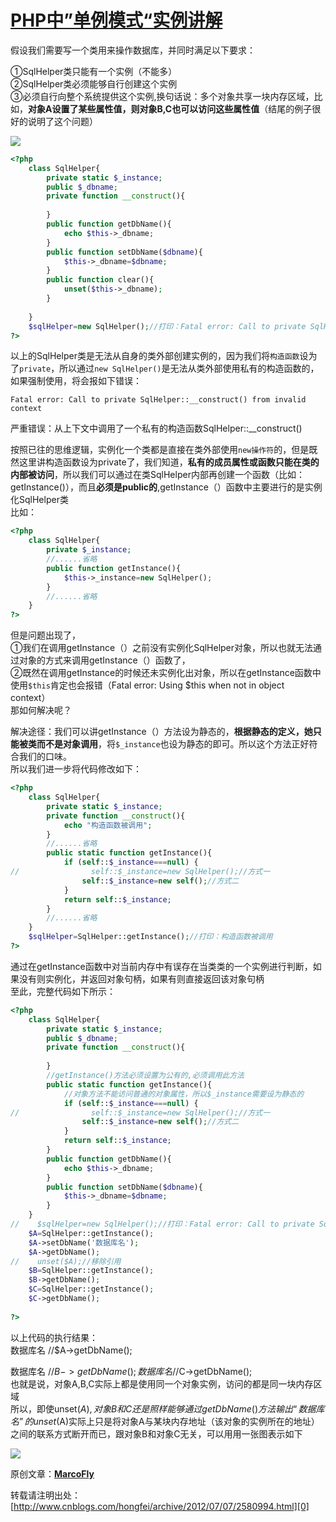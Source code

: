 # [PHP中”单例模式“实例讲解][0]

假设我们需要写一个类用来操作数据库，并同时满足以下要求：

①SqlHelper类只能有一个实例（不能多）  
②SqlHelper类必须能够自行创建这个实例  
③必须自行向整个系统提供这个实例,换句话说：多个对象共享一块内存区域，比如，**对象A设置了某些属性值，则对象B,C也可以访问这些属性值**（结尾的例子很好的说明了这个问题）

![][1]

 
```php
<?php
    class SqlHelper{
        private static $_instance;
        public $_dbname;
        private function __construct(){
            
        }
        public function getDbName(){
            echo $this->_dbname;
        }
        public function setDbName($dbname){
            $this->_dbname=$dbname;
        }
        public function clear(){
            unset($this->_dbname);
        }
        
    }
    $sqlHelper=new SqlHelper();//打印：Fatal error: Call to private SqlHelper::__construct() from invalid context 
?>
```
以上的SqlHelper类是无法从自身的类外部创建实例的，因为我们将`构造函数`设为了`private`，所以通过`new SqlHelper()`是无法从类外部使用私有的构造函数的，如果强制使用，将会报如下错误：  

    Fatal error: Call to private SqlHelper::__construct() from invalid context   

严重错误：从上下文中调用了一个私有的构造函数SqlHelper::__construct()

按照已往的思维逻辑，实例化一个类都是直接在类外部使用`new操作符`的，但是既然这里讲构造函数设为private了，我们知道，**私有的成员属性或函数只能在类的内部被访问**，所以我们可以通过在类SqlHelper内部再创建一个函数（比如：getInstance()），而且**必须是public的**,getInstance（）函数中主要进行的是实例化SqlHelper类  
比如：

 
```php
<?php
    class SqlHelper{
        private $_instance;
        //......省略
        public function getInstance(){
            $this->_instance=new SqlHelper();
        }
        //......省略
    }
?>
```
但是问题出现了，  
①我们在调用getInstance（）之前没有实例化SqlHelper对象，所以也就无法通过对象的方式来调用getInstance（）函数了，  
②既然在调用getInstance的时候还未实例化出对象，所以在getInstance函数中使用`$this`肯定也会报错（Fatal error: Using $this when not in object context）  
那如何解决呢？

解决途径：我们可以讲getInstance（）方法设为静态的，**根据静态的定义，她只能被类而不是对象调用**，将`$_instance`也设为静态的即可。所以这个方法正好符合我们的口味。  
所以我们进一步将代码修改如下：

 
```php
<?php
    class SqlHelper{
        private static $_instance;
        private function __construct(){
            echo "构造函数被调用";
        }        
        //......省略
        public static function getInstance(){
            if (self::$_instance===null) {
//                self::$_instance=new SqlHelper();//方式一
                self::$_instance=new self();//方式二                
            }
            return self::$_instance;
        }
        //......省略
    }
    $sqlHelper=SqlHelper::getInstance();//打印：构造函数被调用
?>
```
通过在getInstance函数中对当前内存中有误存在当类类的一个实例进行判断，如果没有则实例化，并返回对象句柄，如果有则直接返回该对象句柄  
至此，完整代码如下所示：

 
```php
<?php
    class SqlHelper{
        private static $_instance;
        public $_dbname;
        private function __construct(){
            
        }
        //getInstance()方法必须设置为公有的,必须调用此方法
        public static function getInstance(){
            //对象方法不能访问普通的对象属性，所以$_instance需要设为静态的
            if (self::$_instance===null) {
//                self::$_instance=new SqlHelper();//方式一    
                self::$_instance=new self();//方式二        
            }
            return self::$_instance;
        }
        public function getDbName(){
            echo $this->_dbname;
        }
        public function setDbName($dbname){
            $this->_dbname=$dbname;
        }
    }
//    $sqlHelper=new SqlHelper();//打印：Fatal error: Call to private SqlHelper::__construct() from invalid context 
    $A=SqlHelper::getInstance();
    $A->setDbName('数据库名');
    $A->getDbName();
//    unset($A);//移除引用
    $B=SqlHelper::getInstance();
    $B->getDbName();
    $C=SqlHelper::getInstance();
    $C->getDbName();
    
?>
```

以上代码的执行结果：  
数据库名 //$A->getDbName();

数据库名 //$B->getDbName();   
数据库名 //$C->getDbName();   
也就是说，对象A,B,C实际上都是使用同一个对象实例，访问的都是同一块内存区域  
所以，即使unset($A),对象B和C还是照样能够通过getDbName()方法输出“数据库名”的  
unset($A)实际上只是将对象A与某块内存地址（该对象的实例所在的地址）之间的联系方式断开而已，跟对象B和对象C无关，可以用用一张图表示如下

![][2]

原创文章：**[MarcoFly][3]**

转载请注明出处：[http://www.cnblogs.com/hongfei/archive/2012/07/07/2580994.html][0]

[0]: http://www.cnblogs.com/hongfei/archive/2012/07/07/2580994.html
[1]: ../img/2012070723221681.png
[2]: ../img/2012070723215842.png
[3]: http://www.cnblogs.com/hongfei/